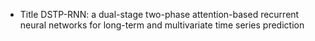 - Title
DSTP-RNN: a dual-stage two-phase attention-based recurrent neural networks for long-term and multivariate time series prediction
